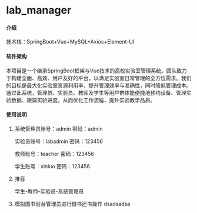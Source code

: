 # lab_manager

#### 介绍
技术栈：SpringBoot+Vue+MySQL+Axios+Element-UI

#### 软件架构
本项目是一个继承SpringBoot框架与Vue技术的高校实验室管理系统。团队致力于构建全面、高效、用户友好的平台，以满足实验室日常管理的全方位需求。我们的目标是最大化实验室资源利用率，提升管理效率与准确性，同时降低管理成本。通过此系统，管理员、实验员、教师及学生等用户群体能便捷地预约设备、管理实验数据、跟踪实验进度，从而优化工作流程，提升实验教学品质。

#### 使用说明

1.  系统管理员账号：admin   密码：admin 

	实验员账号：labadmin   密码：123456

	教师账号：teacher   密码：123456

	学生账号：xinluo 密码：123456

2.  推荐

	学生-教师-实验员-系统管理员

3.  模拟图书前台管理员进行借书还书操作
dsadsadsa


